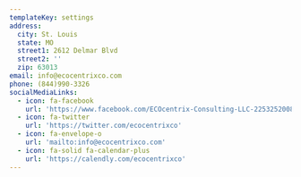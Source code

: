 ```yaml
---
templateKey: settings
address:
  city: St. Louis
  state: MO
  street1: 2612 Delmar Blvd
  street2: ''
  zip: 63013
email: info@ecocentrixco.com
phone: (844)990-3326
socialMediaLinks:
  - icon: fa-facebook
    url: 'https://www.facebook.com/ECOcentrix-Consulting-LLC-225325200871400/'
  - icon: fa-twitter
    url: 'https://twitter.com/ecocentrixco'
  - icon: fa-envelope-o
    url: 'mailto:info@ecocentrixco.com'
  - icon: fa-solid fa-calendar-plus
    url: 'https://calendly.com/ecocentrixco'
---
```



